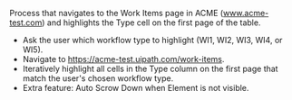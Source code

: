 Process that navigates to the Work Items page in ACME (www.acme-test.com) and highlights the Type cell on the first page of the table.

- Ask the user which workflow type to highlight (WI1, WI2, WI3, WI4, or WI5). 
- Navigate to https://acme-test.uipath.com/work-items. 
- Iteratively highlight all cells in the Type column on the first page that match the user's chosen workflow type.
- Extra feature: Auto Scrow Down when Element is not visible.
